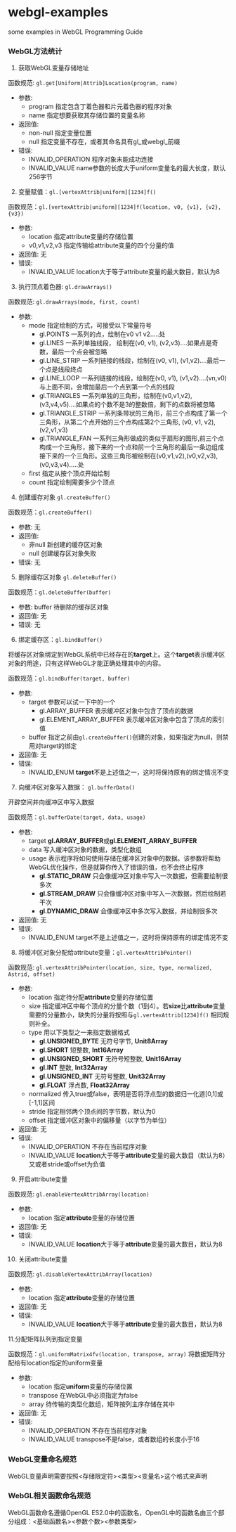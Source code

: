 # webgl-examples
some examples in WebGL Programming Guide

### WebGL方法统计
1. 获取WebGL变量存储地址

函数规范: `gl.get[Uniform|Attrib]Location(program, name)`

* 参数:
	* program   指定包含丁着色器和片元着色器的程序对象
	* name      指定想要获取其存储位置的变量名称
* 返回值:
	* non-null  指定变量位置
	* null      指定变量不存在，或者其命名具有gl_或webgl_前缀
* 错误:
	* INVALID_OPERATION	程序对象未能成功连接
    * INVALID_VALUE		name参数的长度大于uniform变量名的最大长度，默认256字节

2. 变量赋值：`gl.[vertexAttrib|uniform][1234]f()`

函数规范：`gl.[vertexAttrib|uniform][1234]f(location, v0, {v1}, {v2}, {v3})`

* 参数:
    * location  指定attribute变量的存储位置
    * v0,v1,v2,v3   指定传输给attribute变量的四个分量的值
* 返回值:	无
* 错误:
	* INVALID_VALUE  location大于等于attribute变量的最大数目，默认为8

3. 执行顶点着色器: `gl.drawArrays()`

函数规范:   `gl.drawArrays(mode, first, count)`

* 参数:
    * mode    指定绘制的方式，可接受以下常量符号
        * gl.POINTS   一系列的点，绘制在v0 v1 v2.....处
        * gl.LINES   一系列单独线段， 绘制在(v0, v1), (v2,v3)....如果点是奇数，最后一个点会被忽略
        * gl.LINE_STRIP    一系列链接的线段，绘制在(v0, v1), (v1,v2)....最后一个点是线段终点
        * gl.LINE_LOOP   一系列链接的线段，绘制在(v0, v1), (v1,v2)....(vn,v0) 与上面不同，会增加最后一个点到第一个点的线段
        * gl.TRIANGLES   一系列单独的三角形，绘制在(v0,v1,v2), (v3,v4,v5)....如果点的个数不是3的整数倍，剩下的点数将被忽略
        * gl.TRIANGLE_STRIP    一系列条带状的三角形，前三个点构成了第一个三角形，从第二个点开始的三个点构成第2个三角形, (v0, v1, v2), (v2,v1,v3)
        * gl.TRIANGLE_FAN   一系列三角形做成的类似于扇形的图形,前三个点构成一个三角形，接下来的一个点和前一个三角形的最后一条边组成接下来的一个三角形。这些三角形被绘制在(v0,v1,v2),(v0,v2,v3),(v0,v3,v4).....处
    * first    指定从按个顶点开始绘制
    * count    指定绘制需要多少个顶点

4. 创建缓存对象 `gl.createBuffer()`

函数规范：`gl.createBuffer()`

* 参数:    无
* 返回值:
    * 非null  新创建的缓存区对象
    * null     创建缓存区对象失败
* 错误:    无

5. 删除缓存区对象 `gl.deleteBuffer()`

函数规范：`gl.deleteBuffer(buffer)`

* 参数:   buffer    待删除的缓存区对象
* 返回值:  无
* 错误:    无

6. 绑定缓存区：`gl.bindBuffer()`

将缓存区对象绑定到WebGL系统中已经存在的**target**上。这个**target**表示缓冲区对象的用途，只有这样WebGL才能正确处理其中的内容。

函数规范：`gl.bindBuffer(target, buffer)`

* 参数:
    * target    参数可以试一下中的一个
        * gl.ARRAY_BUFFER    表示缓冲区对象中包含了顶点的数据
        * gl.ELEMENT_ARRAY_BUFFER    表示缓冲区对象中包含了顶点的索引值
    * buffer    指定之前由`gl.createBuffer()`创建的对象，如果指定为null，则禁用对target的绑定
* 返回值:  无
* 错误:
    * INVALID_ENUM    **target**不是上述值之一，这时将保持原有的绑定情况不变

7. 向缓冲区对象写入数据： `gl.bufferData()`

开辟空间并向缓冲区中写入数据

函数规范：`gl.bufferDate(target, data, usage)`

* 参数:
    * target		**gl.ARRAY_BUFFER**或**gl.ELEMENT_ARRAY_BUFFER**
    * data      写入缓冲区对象的数据，类型化数组
    * usage     表示程序将如何使用存储在缓冲区对象中的数据。该参数将帮助WebGL优化操作，但是就算你传入了错误的值，也不会终止程序
        * **gl.STATIC_DRAW**    只会像缓冲区对象中写入一次数据，但需要绘制很多次
        * **gl.STREAM_DRAW**    只会像缓冲区对象中写入一次数据，然后绘制若干次
        * **gl.DYNAMIC_DRAW**    会像缓冲区中多次写入数据，并绘制很多次
* 返回值:  无
* 错误:
    * INVALID_ENUM	target不是上述值之一，这时将保持原有的绑定情况不变

8. 将缓冲区对象分配给attribute变量：`gl.vertexAttribPointer()`

函数规范: `gl.vertexAttribPointer(location, size, type, normalized, Astrid, offset)`

* 参数:
    * location    指定待分配**attribute**变量的存储位置
    * size        指定缓冲区中每个顶点的分量个数（1到4）。若**size**比**attribute**变量需要的分量数小，缺失的分量将按照与`gl.vertexAttrib[1234]f()`
                相同规则补全。
    * type        用以下类型之一来指定数据格式
        * **gl.UNSIGNED_BYTE**  无符号字节, **Unit8Array**
        * **gl.SHORT**  短整数, **Int16Array**
        * **gl.UNSIGNED_SHORT**  无符号短整数, **Unit16Array**
        * **gl.INT**  整数, **Int32Array**
        * **gl.UNSIGNED_INT**  无符号整数, **Unit32Array**
        * **gl.FLOAT**  浮点数, **Float32Array**
    * normalized  传入true或false，表明是否将浮点型的数据归一化道[0,1]或[-1,1]区间
    * stride      指定相邻两个顶点间的字节数，默认为0
    * offset      指定缓冲区对象中的偏移量（以字节为单位）
* 返回值:  无
* 错误:
    * INVALID_OPERATION  不存在当前程序对象
    * INVALID_VALUE       **location**大于等于**attribute**变量的最大数目（默认为8）又或者stride或offset为负值

9. 开启attribute变量

函数规范: `gl.enableVertexAttribArray(location)`

* 参数:
    * location  指定**attribute**变量的存储位置
* 返回值:  无
* 错误:
    * INVALID_VALUE  **location**大于等于**attribute**变量的最大数目，默认为8

10. 关闭attribute变量

函数规范: `gl.disableVertexAttribArray(location)`

* 参数:
    * location  指定**attribute**变量的存储位置
* 返回值:  无
* 错误:
    * INVALID_VALUE  **location**大于等于**attribute**变量的最大数目，默认为8

11.分配矩阵队列到指定变量

函数规范：`gl.uniformMatrix4fv(location, transpose, array)`
将数据矩阵分配给有location指定的uniform变量

* 参数:
    * location  指定**uniform**变量的存储位置
    * transpose   在WebGL中必须指定为false
    * array   待传输的类型化数组，矩阵按列主序存储在其中
* 返回值:  无
* 错误:
    * INVALID_OPERATION  不存在当前程序对象
    * INVALID_VALUE      transpose不是false，或者数组的长度小于16


### WebGL变量命名规范

WebGL变量声明需要按照<存储限定符><类型><变量名>这个格式来声明

### WebGL相关函数命名规范

WebGL函数命名遵循OpenGL ES2.0中的函数名，OpenGL中的函数名由三个部分组成：<基础函数名><参数个数><参数类型>

